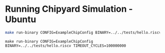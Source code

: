 # Running Chipyard Simulation - Ubuntu

```bash
make run-binary CONFIG=ExampleChipConfig BINARY=../../tests/hello.riscv
```



```
make run-binary CONFIG=ExampleChipConfig BINARY=../../tests/hello.riscv TIMEOUT_CYCLES=100000000
```





